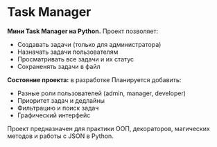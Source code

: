 # Task Manager

**Мини Task Manager на Python.** Проект позволяет:
- Создавать задачи (только для администратора)
- Назначать задачи пользователям
- Просматривать все задачи и их статус
- Сохраненять задачи в файл

**Состояние проекта:** в разработке
Планируется добавить:
- Разные роли пользователей (admin, manager, developer)
- Приоритет задач и дедлайны
- Фильтрацию и поиск задач
- Графический интерфейс

Проект предназначен для практики ООП, декораторов, магических методов и работы с JSON в Python.
